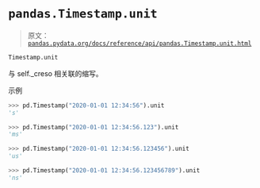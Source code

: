 # `pandas.Timestamp.unit`

> 原文：[`pandas.pydata.org/docs/reference/api/pandas.Timestamp.unit.html`](https://pandas.pydata.org/docs/reference/api/pandas.Timestamp.unit.html)

```py
Timestamp.unit
```

与 self._creso 相关联的缩写。

示例

```py
>>> pd.Timestamp("2020-01-01 12:34:56").unit
's' 
```

```py
>>> pd.Timestamp("2020-01-01 12:34:56.123").unit
'ms' 
```

```py
>>> pd.Timestamp("2020-01-01 12:34:56.123456").unit
'us' 
```

```py
>>> pd.Timestamp("2020-01-01 12:34:56.123456789").unit
'ns' 
```
